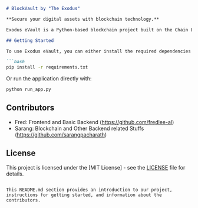 ```markdown
# BlockVault by "The Exodus"

**Secure your digital assets with blockchain technology.**

Exodus eVault is a Python-based blockchain project built on the Chain Len platform. It provides a robust solution for protecting your digital assets and sensitive information.

## Getting Started

To use Exodus eVault, you can either install the required dependencies using:

```bash
pip install -r requirements.txt
```

Or run the application directly with:

```bash
python run_app.py
```

## Contributors

- Fred: Frontend and Basic Backend
  (https://github.com/fredlee-al)
- Sarang: Blockchain and Other Backend related Stuffs
  (https://github.com/sarangpacharath)

## License

This project is licensed under the [MIT License] - see the [LICENSE](LICENSE) file for details.
```

This README.md section provides an introduction to our project, instructions for getting started, and information about the contributors.

